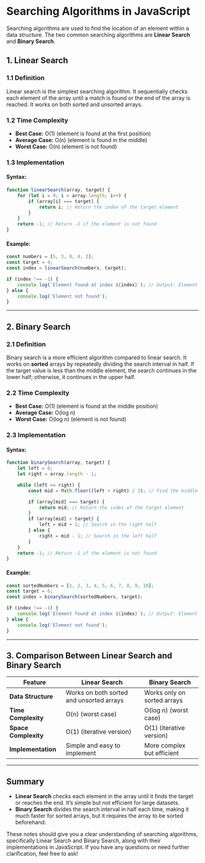 # **Searching Algorithms in JavaScript**

Searching algorithms are used to find the location of an element within a data structure. The two common searching algorithms are **Linear Search** and **Binary Search**.

## **1. Linear Search**

### **1.1 Definition**

Linear search is the simplest searching algorithm. It sequentially checks each element of the array until a match is found or the end of the array is reached. It works on both sorted and unsorted arrays.

### **1.2 Time Complexity**

- **Best Case:** O(1) (element is found at the first position)
- **Average Case:** O(n) (element is found in the middle)
- **Worst Case:** O(n) (element is not found)

### **1.3 Implementation**

#### **Syntax:**

```javascript
function linearSearch(array, target) {
    for (let i = 0; i < array.length; i++) {
        if (array[i] === target) {
            return i; // Return the index of the target element
        }
    }
    return -1; // Return -1 if the element is not found
}
```

#### **Example:**

```javascript
const numbers = [5, 3, 8, 4, 2];
const target = 4;
const index = linearSearch(numbers, target);

if (index !== -1) {
    console.log(`Element found at index ${index}`); // Output: Element found at index 3
} else {
    console.log('Element not found');
}
```

---

## **2. Binary Search**

### **2.1 Definition**

Binary search is a more efficient algorithm compared to linear search. It works on **sorted** arrays by repeatedly dividing the search interval in half. If the target value is less than the middle element, the search continues in the lower half; otherwise, it continues in the upper half.

### **2.2 Time Complexity**

- **Best Case:** O(1) (element is found at the middle position)
- **Average Case:** O(log n)
- **Worst Case:** O(log n) (element is not found)

### **2.3 Implementation**

#### **Syntax:**

```javascript
function binarySearch(array, target) {
    let left = 0;
    let right = array.length - 1;

    while (left <= right) {
        const mid = Math.floor((left + right) / 2); // Find the middle index

        if (array[mid] === target) {
            return mid; // Return the index of the target element
        }
        if (array[mid] < target) {
            left = mid + 1; // Search in the right half
        } else {
            right = mid - 1; // Search in the left half
        }
    }
    return -1; // Return -1 if the element is not found
}
```

#### **Example:**

```javascript
const sortedNumbers = [1, 2, 3, 4, 5, 6, 7, 8, 9, 10];
const target = 6;
const index = binarySearch(sortedNumbers, target);

if (index !== -1) {
    console.log(`Element found at index ${index}`); // Output: Element found at index 5
} else {
    console.log('Element not found');
}
```

---

## **3. Comparison Between Linear Search and Binary Search**

| Feature               | Linear Search                         | Binary Search                      |
|-----------------------|--------------------------------------|-----------------------------------|
| **Data Structure**    | Works on both sorted and unsorted arrays | Works only on sorted arrays       |
| **Time Complexity**   | O(n) (worst case)                   | O(log n) (worst case)            |
| **Space Complexity**  | O(1) (iterative version)            | O(1) (iterative version)          |
| **Implementation**    | Simple and easy to implement         | More complex but efficient        |

---

## **Summary**

- **Linear Search** checks each element in the array until it finds the target or reaches the end. It’s simple but not efficient for large datasets.
- **Binary Search** divides the search interval in half each time, making it much faster for sorted arrays, but it requires the array to be sorted beforehand.

These notes should give you a clear understanding of searching algorithms, specifically Linear Search and Binary Search, along with their implementations in JavaScript. If you have any questions or need further clarification, feel free to ask!
